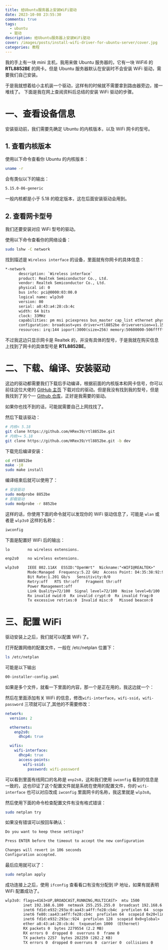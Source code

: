 ```yaml
---
title: 给Ubuntu服务器上安装WiFi驱动
date: 2023-10-08 23:55:30
comments: true
tags:
  - ubuntu
  - 驱动
description: 给Ubuntu服务器上安装WiFi驱动
cover: /images/posts/install-wifi-driver-for-ubuntu-server/cover.jpg
categories: 教程
---
```


我的手上有一块 mini 主机，我用来做 Ubuntu 服务器的，它有一块 WiFi6 的 **RTL8852BE** 的网卡。但是 Ubuntu 服务器默认在安装时不会安装 WiFi 驱动，需要我们自己安装。

于是我就想着给小主机装一个驱动，这样有的时候就不需要拿到路由器旁边，接一堆线了。
下面是我在网上查阅资料后总结的安装 WiFi 驱动的步骤。

# 一、查看设备信息

安装驱动前，我们需要先确定 Ubuntu 的内核版本，以及 WiFi 网卡的型号。

## 1. 查看内核版本

使用以下命令查看你 Ubuntu 的内核版本：

```sh
uname -r
```

会有类似以下的输出：

```txt
5.15.0-86-generic
```

一般内核都是小于 5.18 的稳定版本，这在后面安装驱动会用到。

## 2. 查看网卡型号

我们还要安装对应 WiFi 型号的驱动。

使用以下命令查看你的网络设备：

```sh
sudo lshw -C network
```

找到描述是 `Wireless interface` 的设备，里面就有你网卡的具体信息：

```txt
*-network
      description: `Wireless interface`
      product: Realtek Semiconductor Co., Ltd.
      vendor: Realtek Semiconductor Co., Ltd.
      physical id: 0
      bus info: pci@0000:03:00.0
      logical name: wlp3s0
      version: 00
      serial: a8:43:a4:28:cb:4c
      width: 64 bits
      clock: 33MHz
      capabilities: pm msi pciexpress bus_master cap_list ethernet physical wireless
      configuration: broadcast=yes driver=rtl8852be driverversion=v1.15.6.0.2-0-gac110bf5.2021102 firmware=N/A ip=192.168.6.100 latency=0 link=yes multicast=yes wireless=IEEE 802.11AX
      resources: irq:144 ioport:3000(size=256) memory:50600000-506fffff
```

不过我这边只显示网卡是 Realtek 的，并没有具体的型号，于是我就在购买信息上找到了网卡的具体型号是 **RTL8852BE**。

# 二、下载、编译、安装驱动

这边的驱动都需要我们下载后手动编译，根据前面的内核版本和网卡信号，你可以前往这位大佬的 [GitHub 主页](https://github.com/lwfinger) 下载对应的驱动。但是我没有找到我的型号，但是我找到了另个一 [Github 仓库](https://github.com/HRex39/rtl8852be)，正好是我需要的驱动。

如果你也找不到的话，可能就需要自己上网找找了。

然后下载该驱动：

```sh
# 内核< 5.18
git clone https://github.com/HRex39/rtl8852be.git
# 内核>= 5.18
git clone https://github.com/HRex39/rtl8852be.git -b dev
```

下载完后编译安装：

```sh
cd rtl8852be
make -j8
sudo make install
```

编译结束后就可以使用了：

```sh
# 安装驱动
sudo modprobe 8852be
# 卸载驱动
sudo modprobe -r 8852be
```

这样的话，你使用下面的命令就可以发现你的 WiFi 驱动信息了，可能是 `wlan` 或者是 `wlp3s0` 这样的名称：

```sh
iwconfig
```

下面是配置好 WiFi 后的输出：

```txt
lo        no wireless extensions.

enp2s0    no wireless extensions.

wlp3s0    IEEE 802.11AX  ESSID:"OpenWrt"  Nickname:"<WIFI@REALTEK>"
          Mode:Managed  Frequency:5.22 GHz  Access Point: D4:35:38:92:9A:E6
          Bit Rate:1.201 Gb/s   Sensitivity:0/0
          Retry:off   RTS thr:off   Fragment thr:off
          Power Management:off
          Link Quality=72/100  Signal level=72/100  Noise level=0/100
          Rx invalid nwid:0  Rx invalid crypt:0  Rx invalid frag:0
          Tx excessive retries:0  Invalid misc:0   Missed beacon:0
```

# 三、配置 WiFi

驱动安装上之后，我们就可以配置 WiFi 了。

打开配置网络的配置文件，一般在 /etc/netplan 位置下：

```sh
ls /etc/netplan
```

可能是以下输出

```txt
00-installer-config.yaml
```

如果是多个文件，就看一下里面的内容，那一个是正在用的，我这边就一个：

然后在里面添加有关 WiFi 的信息，修改`wifi-interface`，`wifi-ssid`，`wifi-password` 三项就可以了,其他的不需要修改：

```yaml
network:
  version: 2

  ethernets:
    enp2s0:
      dhcp4: true

  wifis:
    wifi-interface:
      dhcp4: true
      access-points:
        wifi-ssid:
          password: wifi-password
```

可以看到里面有线网口的名称是 `enp2s0`，这和我们使用 `iwconfig` 看到的信息是一致的，这也印证了这个配置文件就是系统在使用的配置文件，你的 `wifi-interface` 也可以对应改成 `iwconfig` 里面网卡的名称，我这里就是 `wlp3s0`。

然后使用下面的命令检查配置文件有没有格式错误：

```sh
sudo netplan try
```

如果没有错误可以按回车确认：

```txt
Do you want to keep these settings?

Press ENTER before the timeout to accept the new configuration

Changes will revert in 106 seconds
Configuration accepted.
```

最后应用就可以了：

```sh
sudo netplan apply
```

成功连接上之后，使用 `ifconfig` 查看看口有没有分配到 IP 地址，如果有就表明 WiFi 配置成功了。

```txt
wlp3s0: flags=4163<UP,BROADCAST,RUNNING,MULTICAST>  mtu 1500
        inet 192.168.6.100  netmask 255.255.255.0  broadcast 192.168.6.255
        inet6 fd1d:e932:293a:0:aa43:a4ff:fe28:cb4c  prefixlen 64  scopeid 0x0<global>
        inet6 fe80::aa43:a4ff:fe28:cb4c  prefixlen 64  scopeid 0x20<link>
        inet6 fd1d:e932:293a::924  prefixlen 128  scopeid 0x0<global>
        ether a8:43:a4:28:cb:4c  txqueuelen 1000  (Ethernet)
        RX packets 0  bytes 2279554 (2.2 MB)
        RX errors 0  dropped 0  overruns 0  frame 0
        TX packets 2257  bytes 282259 (282.2 KB)
        TX errors 0  dropped 0 overruns 0  carrier 0  collisions 0
```
